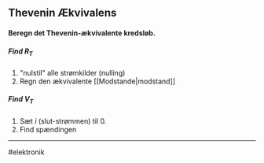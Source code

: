 ## Thevenin Ækvivalens
#### Beregn det Thevenin-ækvivalente kredsløb.
##### Find $R_T$
1. "nulstil" alle strømkilder (nulling)
2. Regn den ækvivalente [[Modstande|modstand]]

##### Find $V_T$
1. Sæt $i$ (slut-strømmen) til $0$.
2. Find spændingen

---
#elektronik 
